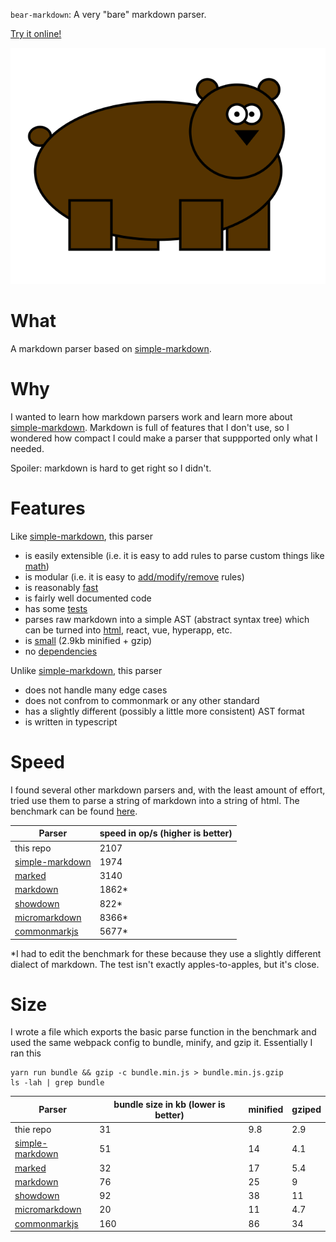 `bear-markdown`: A very "bare" markdown parser.

[Try it online!](https://whatwhathuhhuh.gitlab.io/bear-markdown/)

![bear](logo.png)

# What

A markdown parser based on [simple-markdown](https://github.com/Khan/simple-markdown).

# Why

I wanted to learn how markdown parsers work and learn more
about [simple-markdown](https://github.com/Khan/simple-markdown).
Markdown is full of features that I don't use, so I wondered how compact
I could make a parser that suppported only what I needed.

Spoiler: markdown is hard to get right so I didn't.

# Features

Like [simple-markdown](https://github.com/Khan/simple-markdown), this parser

* is easily extensible (i.e. it is easy to add rules to parse custom things like [math](/src/rules/image.ts))
* is modular (i.e. it is easy to [add/modify/remove](/src/rules/index.ts) rules)
* is reasonably [fast](#Speed)
* is fairly well documented code
* has some [tests](/test/tests.json)
* parses raw markdown into a simple AST (abstract syntax tree)
which can be turned into [html](/src/printers/html), react, vue, hyperapp, etc.
* is [small](#Size) (2.9kb minified + gzip)
* no [dependencies](/package.json)

Unlike [simple-markdown](https://github.com/Khan/simple-markdown), this parser

* does not handle many edge cases
* does not confrom to commonmark or any other standard
* has a slightly different (possibly a little more consistent) AST format
* is written in typescript

# Speed

I found several other markdown parsers and, with the least amount of effort, tried use them
to parse a string of markdown into a string of html.
The benchmark can be found [here](/benchmark/index.ts).

| Parser | speed in op/s (higher is better) |
| --- | --- |
| this repo | 2107 |
| [simple-markdown](https://github.com/Khan/simple-markdown) | 1974 |
| [marked](https://github.com/chjj/marked) | 3140 |
| [markdown](https://github.com/evilstreak/markdown-js) | 1862* |
| [showdown](https://github.com/showdownjs/showdown) | 822* |
| [micromarkdown](https://github.com/SimonWaldherr/micromarkdown.js) | 8366* |
| [commonmarkjs](https://github.com/commonmark/commonmark.js) | 5677* |

*I had to edit the benchmark for these because they use a slightly different dialect of markdown.
The test isn't exactly apples-to-apples, but it's close.

# Size

I wrote a file which exports the basic parse function in the benchmark
and used the same webpack config to bundle, minify, and gzip it.
Essentially I ran this
```
yarn run bundle && gzip -c bundle.min.js > bundle.min.js.gzip
ls -lah | grep bundle
```

| Parser | bundle size in kb (lower is better) | minified | gziped | 
| --- | --- | --- | --- |
| thie repo | 31 | 9.8 | 2.9 |
| [simple-markdown](https://github.com/Khan/simple-markdown) | 51 | 14 | 4.1 |
| [marked](https://github.com/chjj/marked) | 32 | 17 | 5.4 |
| [markdown](https://github.com/evilstreak/markdown-js) | 76 | 25 | 9 |
| [showdown](https://github.com/showdownjs/showdown) | 92 | 38 | 11 |
| [micromarkdown](https://github.com/SimonWaldherr/micromarkdown.js) | 20 | 11 | 4.7 |
| [commonmarkjs](https://github.com/commonmark/commonmark.js) | 160 | 86 | 34 |

